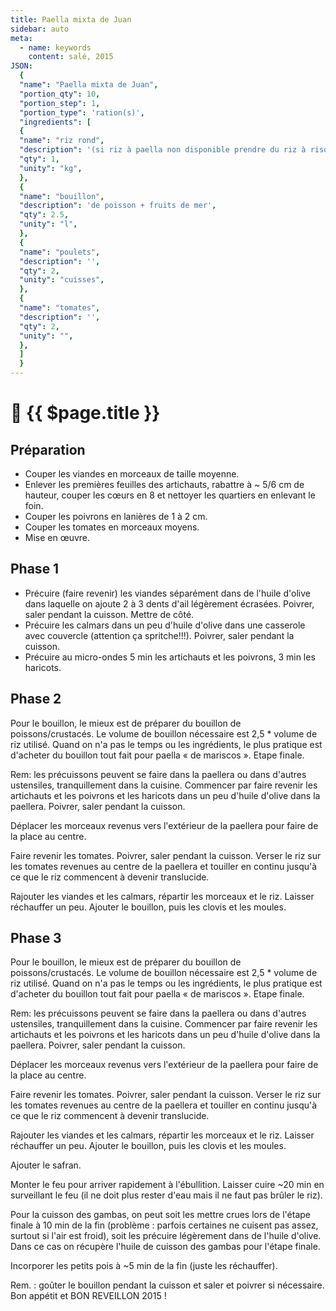 ```yaml
---
title: Paella mixta de Juan
sidebar: auto
meta:
  - name: keywords
    content: salé, 2015
JSON:
  {
  "name": "Paella mixta de Juan",
  "portion_qty": 10,
  "portion_step": 1,
  "portion_type": 'ration(s)',
  "ingredients": [
  {
  "name": "riz rond",
  "description": '(si riz à paella non disponible prendre du riz à risotto)',
  "qty": 1,
  "unity": "kg",
  },
  {
  "name": "bouillon",
  "description": 'de poisson + fruits de mer',
  "qty": 2.5,
  "unity": "l",
  },
  {
  "name": "poulets",
  "description": '',
  "qty": 2,
  "unity": "cuisses",
  },
  {
  "name": "tomates",
  "description": '',
  "qty": 2,
  "unity": "",
  },
  ]
  }
---
```

# 🥘 {{ $page.title }}

<recipePortion :recette="$page.frontmatter.JSON" />

## Préparation

- Couper les viandes en morceaux de taille moyenne.
- Enlever les premières feuilles des artichauts, rabattre à ~ 5/6 cm de hauteur, couper les cœurs en 8 et nettoyer les quartiers en enlevant le foin.
- Couper les poivrons en lanières de 1 à 2 cm.
- Couper les tomates en morceaux moyens.
- Mise en œuvre.

## Phase 1

- Précuire (faire revenir) les viandes séparément dans de l'huile d'olive dans laquelle on ajoute 2 à 3 dents d'ail légèrement écrasées. Poivrer, saler pendant la cuisson. Mettre de côté.
- Précuire les calmars dans un peu d'huile d'olive dans une casserole avec couvercle (attention ça spritche!!!). Poivrer, saler pendant la cuisson.
- Précuire au micro-ondes 5 min les artichauts et les poivrons, 3 min les haricots.
## Phase 2

Pour le bouillon, le mieux est de préparer du bouillon de poissons/crustacés. Le volume de bouillon nécessaire est 2,5 * volume de riz utilisé. Quand on n'a pas le temps ou les ingrédients, le plus pratique est d'acheter du bouillon tout fait pour paella « de mariscos ».
Etape finale.

Rem: les précuissons peuvent se faire dans la paellera ou dans d'autres ustensiles, tranquillement dans la cuisine.
Commencer par faire revenir les artichauts et les poivrons et les haricots dans un peu d'huile d'olive dans la paellera. Poivrer, saler pendant la cuisson.

Déplacer les morceaux revenus vers l'extérieur de la paellera pour faire de la place au centre.

Faire revenir les tomates. Poivrer, saler pendant la cuisson.
Verser le riz sur les tomates revenues au centre de la paellera et touiller en continu jusqu'à ce que le riz commencent à devenir translucide.

Rajouter les viandes et les calmars, répartir les morceaux et le riz. Laisser réchauffer un peu. Ajouter le bouillon, puis les clovis et les moules.

## Phase 3


Pour le bouillon, le mieux est de préparer du bouillon de poissons/crustacés. Le volume de bouillon nécessaire est 2,5 * volume de riz utilisé. Quand on n'a pas le temps ou les ingrédients, le plus pratique est d'acheter du bouillon tout fait pour paella « de mariscos ».
Etape finale.

Rem: les précuissons peuvent se faire dans la paellera ou dans d'autres ustensiles, tranquillement dans la cuisine.
Commencer par faire revenir les artichauts et les poivrons et les haricots dans un peu d'huile d'olive dans la paellera. Poivrer, saler pendant la cuisson.

Déplacer les morceaux revenus vers l'extérieur de la paellera pour faire de la place au centre.

Faire revenir les tomates. Poivrer, saler pendant la cuisson.
Verser le riz sur les tomates revenues au centre de la paellera et touiller en continu jusqu'à ce que le riz commencent à devenir translucide.

Rajouter les viandes et les calmars, répartir les morceaux et le riz. Laisser réchauffer un peu. Ajouter le bouillon, puis les clovis et les moules.

Ajouter le safran.

Monter le feu pour arriver rapidement à l'ébullition.
Laisser cuire ~20 min en surveillant le feu (il ne doit plus rester d'eau mais il ne faut pas brûler le riz).

Pour la cuisson des gambas, on peut soit les mettre crues lors de l'étape finale à 10 min de la fin (problème : parfois certaines ne cuisent pas assez, surtout si l'air est froid), soit les précuire légèrement dans de l'huile d'olive. Dans ce cas on récupère l'huile de cuisson des gambas pour l'étape finale.

Incorporer les petits pois à ~5 min de la fin (juste les réchauffer).

Rem. : goûter le bouillon pendant la cuisson et saler et poivrer si nécessaire. Bon appétit et BON REVEILLON 2015 !
